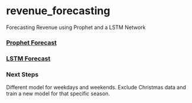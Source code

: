 # revenue_forecasting
Forecasting Revenue using Prophet and a LSTM Network

### [Prophet Forecast](https://github.com/raulbarrue/revenue_forecasting/blob/master/prophet%20forecast.ipynb)


### [LSTM Forecast](https://github.com/raulbarrue/revenue_forecasting/blob/master/LSTM%20Forecast.ipynb)

### Next Steps
Different model for weekdays and weekends.
Exclude Christmas data and train a new model for that specific season.
